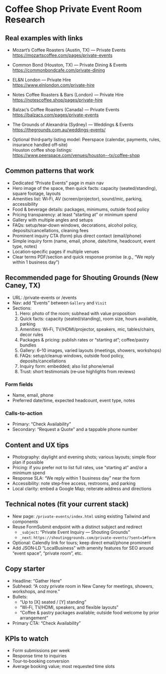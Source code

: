 # Coffee Shop Private Event Room Research

## Real examples with links

- Mozart’s Coffee Roasters (Austin, TX) — Private Events  
  https://mozartscoffee.com/pages/private-events

- Common Bond (Houston, TX) — Private Dining & Events  
  https://commonbondcafe.com/private-dining

- EL&N London — Private Hire  
  https://www.elnlondon.com/private-hire

- Notes Coffee Roasters & Bars (London) — Private Hire  
  https://notescoffee.shop/pages/private-hire

- Balzac’s Coffee Roasters (Canada) — Private Events  
  https://balzacs.com/pages/private-events

- The Grounds of Alexandria (Sydney) — Weddings & Events  
  https://thegrounds.com.au/weddings-events/

- Optional third‑party listing model: Peerspace (calendar, payments, rules, insurance handled off‑site)  
  Houston coffee shop listings: https://www.peerspace.com/venues/houston--tx/coffee-shop

## Common patterns that work

- Dedicated “Private Events” page in main nav
- Hero image of the space, then quick facts: capacity (seated/standing), square footage, layouts
- Amenities list: Wi‑Fi, AV (screen/projector), sound/mic, parking, accessibility
- Food & beverage details: packages, minimums, outside food policy
- Pricing transparency: at least “starting at” or minimum spend
- Gallery with multiple angles and setups
- FAQs: setup/tear‑down windows, decorations, alcohol policy, deposits/cancellations, cleaning fees
- Prominent inquiry CTA (form) plus direct contact (email/phone)
- Simple inquiry form (name, email, phone, date/time, headcount, event type, notes)
- Location‑specific pages if multiple venues
- Clear terms PDF/section and quick response promise (e.g., “We reply within 1 business day”)

## Recommended page for Shouting Grounds (New Caney, TX)

- URL: /private-events or /events
- Nav: add “Events” between `Gallery` and `Visit`
- Sections:
  1) Hero: photo of the room; subhead with value proposition
  2) Quick facts: capacity (seated/standing), room size, hours available, parking
  3) Amenities: Wi‑Fi, TV/HDMI/projector, speakers, mic, tables/chairs, decor rules
  4) Packages & pricing: publish rates or “starting at”; coffee/pastry bundles
  5) Gallery: 6–10 images, varied layouts (meetings, showers, workshops)
  6) FAQs: setup/cleanup windows, outside food policy, deposits/cancellations
  7) Inquiry form: embedded; also list phone/email
  8) Trust: short testimonials (re‑use highlights from reviews)

### Form fields

- Name, email, phone
- Preferred date/time, expected headcount, event type, notes

### Calls‑to‑action

- Primary: “Check Availability”  
- Secondary: “Request a Quote” and a tappable phone number

## Content and UX tips

- Photography: daylight and evening shots; various layouts; simple floor plan if possible
- Pricing: if you prefer not to list full rates, use “starting at” and/or a minimum spend
- Response SLA: “We reply within 1 business day” near the form
- Accessibility: note step‑free access, restrooms, and parking
- Local clarity: embed a Google Map; reiterate address and directions

## Technical notes (fit your current stack)

- New page: `/private-events/index.html` using existing Tailwind and components
- Reuse FormSubmit endpoint with a distinct subject and redirect
  - `_subject`: “Private Event Inquiry — Shouting Grounds”
  - `_next`: `https://shoutinggrounds.com/private-events/?sent=1#form`
- Optional: Calendly link for tours; keep direct email/phone prominent
- Add JSON‑LD “LocalBusiness” with amenity features for SEO around “event space”, “private room”, etc.

## Copy starter

- Headline: “Gather Here”
- Subhead: “A cozy private room in New Caney for meetings, showers, workshops, and more.”
- Bullets:
  - “Up to [X] seated / [Y] standing”
  - “Wi‑Fi, TV/HDMI, speakers, and flexible layouts”
  - “Coffee & pastry packages available; outside food welcome by prior arrangement”
- Primary CTA: “Check Availability”

## KPIs to watch

- Form submissions per week
- Response time to inquiries
- Tour‑to‑booking conversion
- Average booking value; most requested time slots


